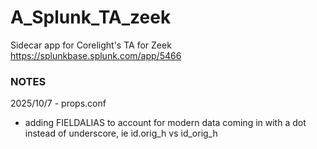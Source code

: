 # A_Splunk_TA_zeek
Sidecar app for Corelight's TA for Zeek https://splunkbase.splunk.com/app/5466

### NOTES
2025/10/7 - props.conf
- adding FIELDALIAS to account for modern data coming in with a dot instead of underscore, ie id.orig_h vs id_orig_h

